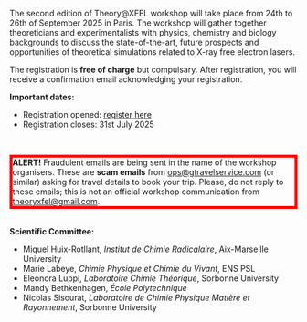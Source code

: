 
<html>

<style type="text/css">
.page-header {
  color: white;
  text-align: center;
  background-color: white;
  background-image: url("./images/FELheader.png");
  background-repeat: no-repeat;
  background-size: cover;
  margin: 0 auto;

}
</style>
<body>
<p>The second edition of Theory@XFEL workshop will take place from 24th to 26th of September 2025 in Paris. The workshop will gather together theoreticians and experimentalists with physics, chemistry and biology backgrounds to discuss the state-of-the-art, future prospects and opportunities of theoretical simulations related to X-ray free electron lasers.</p>
<p>The registration is <b>free of charge</b> but compulsary. After registration, you will receive a confirmation email acknowledging your registration.</p>
<b>Important dates:</b> 
<ul>
  <li> Registration opened: <a href="https://xrayfel.github.io/register.html">register here</a> </li>
  <li> Registration closes: 31st July 2025 </li>
</ul>

<br><div style="border : 5px solid red"><b>ALERT!</b> Fraudulent emails are being sent in the name of the workshop organisers. These are <b>scam emails</b> from ops@gtravelservice.com (or similar) asking for travel details to book your trip. Please, do not reply to these emails; this is not an official workshop communication from theoryxfel@gmail.com.</div><br>
  
<b>Scientific Committee:</b> 
<ul>
  <li> Miquel Huix-Rotllant, <i>Institut de Chimie Radicalaire</i>, Aix-Marseille University </li>
  <li> Marie Labeye, <i>Chimie Physique et Chimie du Vivant</i>, ENS PSL </li>
  <li> Eleonora Luppi, <i>Laboratoire Chimie Théorique</i>, Sorbonne University </li>
  <li> Mandy Bethkenhagen, <i>École Polytechnique</i> </li>
  <li> Nicolas Sisourat, <i>Laboratoire de Chimie Physique Matière et Rayonnement</i>, Sorbonne University </li>
</ul>
</body>
</html>
